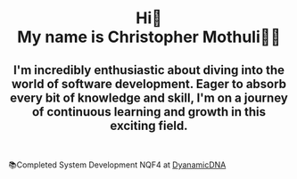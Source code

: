 <h1 align="center">
      Hi👋
   <br>
   My name is Christopher Mothuli👩‍💻 
</h1>
<h2 align="center">
 I'm incredibly enthusiastic about diving into the world of software development. Eager to absorb every bit of knowledge and skill, I'm on a journey of continuous learning and growth in this exciting field.
</h2>
<br>

📚Completed System Development NQF4 at <a href="https://www.dynamicdna.co.za/">DyanamicDNA</a>

